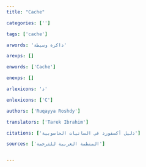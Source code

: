 ```yaml
---
title: "Cache"

categories: ['']

tags: ['cache']

arwords: 'ذاكرة وسيطة'

arexps: []

enwords: ['Cache']

enexps: []

arlexicons: 'ذ'

enlexicons: ['C']

authors: ['Ruqayya Roshdy']

translators: ['Tarek Ibrahim']

citations: ['دليل أكسفورد في السانيات الحاسوبية']

sources: ['المنظمة العربية للترجمة']


---
```

